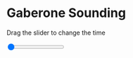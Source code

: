 <h1>Gaberone Sounding</h1>
<p>Drag the slider to change the time</p>

<div class="slidecontainer">
<input oninput='setImage(this)' class="slider" type="range" min="0" max="3" value="0" step="1" />
<img id='img'/>
</div>

<script>
var img = document.getElementById('img');
var img_array = ['/assets/images/skwt/skd_gaberone_wrfout_d01_2020-07-09_12:00:00.png',
'/assets/images/skwt/skd_gaberone_wrfout_d01_2020-07-09_18:00:00.png',
'/assets/images/skwt/skd_gaberone_wrfout_d01_2020-07-10_00:00:00.png',];
function setImage(obj)
{
        var value = obj.value;
        img.src = img_array[value];

}
</script>
